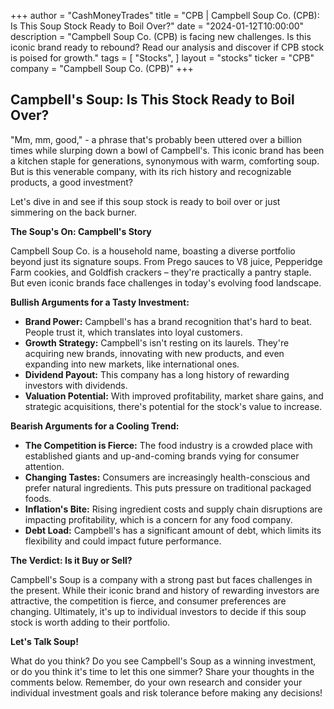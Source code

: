 +++
author = "CashMoneyTrades"
title = "CPB |  Campbell Soup Co. (CPB): Is This Soup Stock Ready to Boil Over?"
date = "2024-01-12T10:00:00"
description = "Campbell Soup Co. (CPB) is facing new challenges.  Is this iconic brand ready to rebound?  Read our analysis and discover if CPB stock is poised for growth."
tags = [
"Stocks",
]
layout = "stocks"
ticker = "CPB"
company = "Campbell Soup Co. (CPB)"
+++
        


##  Campbell's Soup: Is This Stock Ready to Boil Over? 

"Mm, mm, good," -  a phrase that's probably been uttered over a billion times while slurping down a bowl of Campbell's. This iconic brand has been a kitchen staple for generations, synonymous with warm, comforting soup. But is this venerable company, with its rich history and recognizable products, a good investment?  

Let's dive in and see if this soup stock is ready to boil over or just simmering on the back burner.

**The Soup's On: Campbell's Story**

Campbell Soup Co. is a household name, boasting a diverse portfolio beyond just its signature soups. From Prego sauces to V8 juice, Pepperidge Farm cookies, and Goldfish crackers – they're practically a pantry staple. But even iconic brands face challenges in today's evolving food landscape. 

**Bullish Arguments for a Tasty Investment:**

* **Brand Power:** Campbell's has a brand recognition that's hard to beat.  People trust it, which translates into loyal customers.
* **Growth Strategy:** Campbell's isn't resting on its laurels. They're acquiring new brands, innovating with new products, and even expanding into new markets, like international ones.
* **Dividend Payout:** This company has a long history of rewarding investors with dividends. 
* **Valuation Potential:** With improved profitability, market share gains, and strategic acquisitions, there's potential for the stock's value to increase.

**Bearish Arguments for a Cooling Trend:**

* **The Competition is Fierce:**  The food industry is a crowded place with established giants and up-and-coming brands vying for consumer attention.
* **Changing Tastes:** Consumers are increasingly health-conscious and prefer natural ingredients. This puts pressure on traditional packaged foods.
* **Inflation's Bite:**  Rising ingredient costs and supply chain disruptions are impacting profitability, which is a concern for any food company.
* **Debt Load:** Campbell's has a significant amount of debt, which limits its flexibility and could impact future performance.

**The Verdict:  Is it Buy or Sell?**

Campbell's Soup is a company with a strong past but faces challenges in the present. While their iconic brand and history of rewarding investors are attractive, the competition is fierce, and consumer preferences are changing. Ultimately, it's up to individual investors to decide if this soup stock is worth adding to their portfolio. 

**Let's Talk Soup!** 

What do you think?  Do you see Campbell's Soup as a winning investment, or do you think it's time to let this one simmer? Share your thoughts in the comments below.  Remember, do your own research and consider your individual investment goals and risk tolerance before making any decisions! 

        